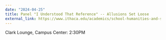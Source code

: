 ```yaml
---
date: "2024-04-25"
title: Panel "I Understood That Reference" -- Allusions Set Loose
external_link: https://www.ithaca.edu/academics/school-humanities-and-sciences/writing/new-voices-festival/2024-festival
---
```


Clark Lounge, Campus Center: 2:30PM